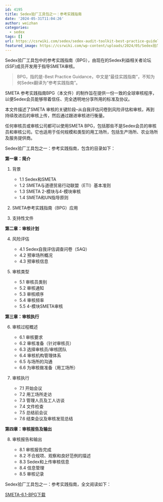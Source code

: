 ```yaml
---
id: 4195
title: Sedex验厂工具包之一：参考实践指南
date: '2024-05-31T11:04:26'
author: weizhan
categories:
  - sedex
tags: []
url: https://csrwiki.com/sedex/sedex-audit-toolkit-best-practice-guideline
featured_image: https://csrwiki.com/wp-content/uploads/2024/05/Sedex验厂工具包之一：参考实践指南.webp
---
```


Sedex验厂工具包中的参考实践指南（BPG），由现在的Sedex利益相关者论坛(SSF)成员开发用于指导SMETA审核。

> BPG，指的是-Best Practice Guidance，中文是“最佳实践指南”，不知为何Sedex翻译为“参考实践指南”。

SMETA 参考实践指南BPG（本文件）的制作旨在提供一份一致的全球审核程序，以便Sedex会员能够带着信任、完全透明地分享所用的标准及协议。

本文件描述了SMETA 审核的关键阶段–从自我评估问卷到风险评估和审核，再到持续改进后的审核上传，然后通过跟进审核进行衡量。

任何审核员或审核公司都可以使用SMETA BPG，包括那些不是Sedex会员的审核员和审核公司。它也适用于任何规模和类型的用工场所，包括生产场所、农业场所及服务提供商。

Sedex验厂工具包之一：参考实践指南，包含的目录如下：

**第一章：简介**

1. 背景

   - 1.1 Sedex和SMETA
   - 1.2 SMETA与道德贸易行动联盟（ETI）基本准则
   - 1.3 SMETA 2-模块与4-模块审核
   - 1.4 SMETA和UN指导原则

2. SMETA参考实践指南（BPG）应用

3. 支持性文件

**第二章：审核计划**

4. 风险评估

   - 4.1 Sedex自我评估调查问卷（SAQ）
   - 4.2 预审场所概况
   - 4.3 预审核信息

5. 审核类型

   - 5.1 审核员类别
   - 5.2 审核通知
   - 5.3 审核顺序
   - 5.4 审核频率
   - 5.5 4-模块SMETA审核

**第三章：审核执行**

6. 审核过程概述

   - 6.1 审核要求
   - 6.2 审核准备（针对审核员）
   - 6.3 选择审核员/审核团队
   - 6.4 审核机构管理体系
   - 6.5 与场所的沟通
   - 6.6 为审核做准备（用工场所）

7. 审核执行

   - 7.1 开始会议
   - 7.2 用工场所走访
   - 7.3 管理人员及工人访谈
   - 7.4 文件检查
   - 7.5 总结前会议
   - 7.6 结束会议及审核发现总结

**第四章：审核报告及输出**

8. 审核报告和输出

   - 8.1 审核报告完成
   - 8.2 不合规项、观察和良好范例的描述
   - 8.3 Sedex和上传审核信息
   - 8.4 信息管理
   - 8.5 审核记录

Sedex验厂工具包之一：参考实践指南，全文阅读如下：

[SMETA-6.1-BPG](https://csrwiki.com/wp-content/uploads/2024/05/SMETA-6.1-BPG.pdf)[下载](https://csrwiki.com/wp-content/uploads/2024/05/SMETA-6.1-BPG.pdf)
